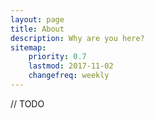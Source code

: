 ```yaml
---
layout: page
title: About
description: Why are you here?
sitemap:
    priority: 0.7
    lastmod: 2017-11-02
    changefreq: weekly
---
```

// TODO
